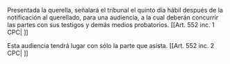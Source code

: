 Presentada la querella, señalará el tribunal el quinto día hábil después de la notificación al querellado, para una audiencia, a la cual deberán concurrir las partes con sus testigos y demás medios probatorios. [[Art. 552 inc. 1 CPC| ]]

Esta audiencia tendrá lugar con sólo la parte que asista. [[Art. 552 inc. 2 CPC| ]]